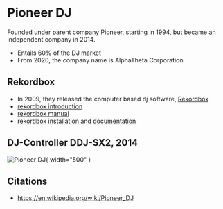 # Pioneer DJ

Founded under parent company Pioneer, starting in 1994, but became an independent company in 2014.

- Entails 60% of the DJ market
- From 2020, the company name is AlphaTheta Corporation

## Rekordbox

- In 2009, they released the computer based dj software, [Rekordbox](https://rekordbox.com/en/)
- [rekordbox introduction](https://cdn.rekordbox.com/files/20241213141709/rekordbox7.0.7_introduction_EN.pdf)
- [rekordbox manual](https://cdn.rekordbox.com/files/20250313121537/rekordbox7.1.0_manual_EN.pdf)
- [rekordbox installation and documentation](https://rekordbox.com/en/download/)

## DJ-Controller DDJ-SX2, 2014

![Pioneer DJ](https://upload.wikimedia.org/wikipedia/commons/a/aa/Printemps_de_Bourges_2019-15%2C_contr%C3%B4leur_DJ_%28cropped%29_-edit.jpg){ width="500" }


## Citations

- https://en.wikipedia.org/wiki/Pioneer_DJ